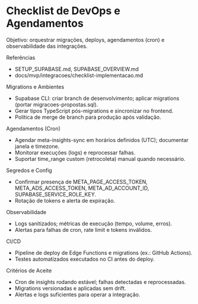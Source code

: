 # Checklist de DevOps e Agendamentos

Objetivo: orquestrar migrações, deploys, agendamentos (cron) e observabilidade das integrações.

Referências
- SETUP_SUPABASE.md, SUPABASE_OVERVIEW.md
- docs/mvp/integracoes/checklist-implementacao.md

Migrations e Ambientes
- Supabase CLI: criar branch de desenvolvimento; aplicar migrations (portar migracoes-propostas.sql).
- Gerar tipos TypeScript pós-migrations e sincronizar no frontend.
- Política de merge de branch para produção após validação.

Agendamentos (Cron)
- Agendar meta-insights-sync em horários definidos (UTC); documentar janela e timezone.
- Monitorar execuções (logs) e reprocessar falhas.
- Suportar time_range custom (retrocoleta) manual quando necessário.

Segredos e Config
- Confirmar presença de META_PAGE_ACCESS_TOKEN, META_ADS_ACCESS_TOKEN, META_AD_ACCOUNT_ID, SUPABASE_SERVICE_ROLE_KEY.
- Rotação de tokens e alerta de expiração.

Observabilidade
- Logs sanitizados; métricas de execução (tempo, volume, erros).
- Alertas para falhas de cron, rate limit e tokens inválidos.

CI/CD
- Pipeline de deploy de Edge Functions e migrations (ex.: GitHub Actions).
- Testes automatizados executados no CI antes do deploy.

Critérios de Aceite
- Cron de insights rodando estável; falhas detectadas e reprocessadas.
- Migrations versionadas e aplicadas sem drift.
- Alertas e logs suficientes para operar a integração.